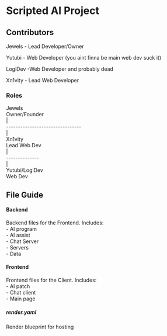 <h1>Scripted AI Project</h1>


<h2>Contributors</h2>

<p>Jewels - Lead Developer/Owner</p>
<p>Yutubi - Web Developer (you aint finna be main web dev suck it)</p>
<p>LogiDev -Web Developer and probably dead<p>
<p>Xn1vity - Lead Web Developer</p>

<h3>Roles</h3>
<p>
                  Jewels                     <br>
                Owner/Founder                <br>
                     |                       <br>
     --------------------------------        <br>
       |                                     <br>
    Xn1vity                                  <br>
  Lead Web Dev                               <br>
        |                                    <br>
  --------------                             <br>
              |                              <br>
           Yutubi/LogiDev                            <br>
              Web Dev                            <br>

</p>


<h2>File Guide</h2>

<h4>Backend</h4>
<p> Backend files for the Frontend. Includes:<br>
- AI program  <br>
- AI assist   <br>
- Chat Server <br>
- Servers     <br>
- Data        <br>
</p>
<h4>Frontend</h4>
<p> Frontend files for the Client. Includes:<br>
- AI patch    <br>
- Chat client <br>
- Main page   <br>
</p>
<h5>render.yaml</h5>
<p>Render blueprint for hosting</p>
